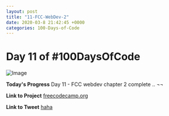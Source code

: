 ```yaml
---
layout: post
title: "11-FCC-WebDev-2"
date: 2020-03-8 21:42:45 +0000
categories: 100-Days-of-Code
---
```


# Day 11 of #100DaysOfCode
![Image](https://cdn.freecodecamp.org/platform/universal/fcc-twitter-1120X600-social-green.png)
<br/>

**Today's Progress**
Day 11 - FCC webdev chapter 2 complete  .. ¬¬
<br/>

**Link to Project**
[freecodecamp.org](https://freecodecamp.org)
<br/>

**Link to Tweet**
[haha](https://twitter.com/prototowb/status/1236780167399440390)

